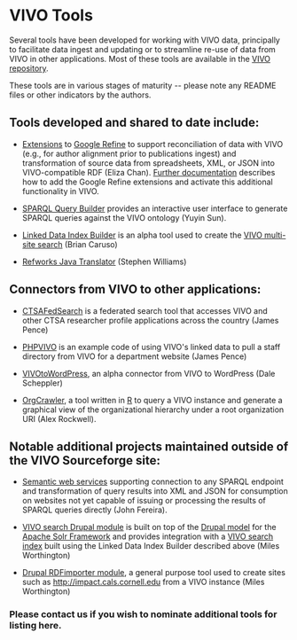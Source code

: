 # VIVO Tools

Several tools have been developed for working with VIVO data, 
principally to facilitate data ingest and updating or to streamline re-use of data 
from VIVO in other applications. 
Most of these tools are available in the [VIVO repository](https://github.com/vivo-project/VIVO).

These tools are in various stages of maturity -- please note any README files or 
other indicators by the authors.

## Tools developed and shared to date include:

* [Extensions](https://sourceforge.net/projects/vivo/files/Utilities/) to 
[Google Refine](http://refine.google.com/) to support reconciliation of data with VIVO 
(e.g., for author alignment prior to publications ingest) and transformation of source data 
from spreadsheets, XML, or JSON into VIVO-compatible RDF (Eliza Chan). 
[Further documentation](https://sourceforge.net/apps/mediawiki/vivo/index.php?title=Extending_Google_Refine_for_VIVO) 
describes how to add the Google Refine extensions and activate this additional functionality in VIVO.

* [SPARQL Query Builder](https://github.com/vivo-project/Tools/tree/master/SPARQLQueryBuilder/) provides 
an interactive user interface to generate SPARQL queries against the VIVO ontology (Yuyin Sun).

* [Linked Data Index Builder](https://github.com/vivo-project/Tools/tree/master/LinkedDataIndexer/) is an 
alpha tool used to create the [VIVO multi-site search](http://vivosearch.org/) (Brian Caruso)

* [Refworks Java Translator](https://github.com/vivo-project/Tools/tree/master/RefworksJavaTranslator/) (Stephen Williams)

## Connectors from VIVO to other applications:

* [CTSAFedSearch](https://github.com/vivo-project/Tools/tree/master/Connectors/CTSAFedSearch/) is a federated search tool that accesses VIVO and other CTSA researcher 
profile applications across the country (James Pence)

* [PHPVIVO](https://github.com/vivo-project/Tools/tree/master/Connectors/PHPVIVO/) is an example 
code of using VIVO's linked data to pull a staff directory from VIVO 
for a department website (James Pence)

* [VIVOtoWordPress](https://github.com/vivo-project/Tools/tree/master/Connectors/VIVOtoWordPress/), 
an alpha connector from VIVO to WordPress (Dale Scheppler)

* [OrgCrawler](https://sourceforge.net/projects/vivo/files/Utilities/), 
a tool written in [R](http://www.r-project.org/) to query a VIVO instance and generate 
a graphical view of the organizational hierarchy under a root organization URI (Alex Rockwell).

## Notable additional projects maintained outside of the VIVO Sourceforge site:

* [Semantic web services](http://semanticservice.svn.sourceforge.net/) supporting connection 
to any SPARQL endpoint and transformation of query results into XML and JSON 
for consumption on websites not yet capable of issuing or processing the results of 
SPARQL queries directly (John Fereira).

* [VIVO search Drupal module](https://github.com/milesworthington/vivosolr) is built on top 
of the [Drupal model](http://drupal.org/project/Solr) for the 
[Apache Solr Framework](http://lucene.apache.org/solr/) and provides integration with a 
[VIVO search index](http://vivosearch.org/) built using the Linked Data Index Builder 
described above (Miles Worthington)

* [Drupal RDFimporter module](http://drupal.org/sandbox/milesw/1085078), a general purpose tool 
used to create sites such as http://impact.cals.cornell.edu from a VIVO instance (Miles Worthington)

### Please contact us if you wish to nominate additional tools for listing here.
